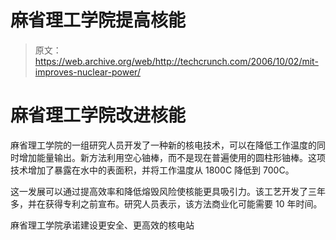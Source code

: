 # 麻省理工学院提高核能

> 原文：<https://web.archive.org/web/http://techcrunch.com/2006/10/02/mit-improves-nuclear-power/>

# 麻省理工学院改进核能

麻省理工学院的一组研究人员开发了一种新的核电技术，可以在降低工作温度的同时增加能量输出。新方法利用空心铀棒，而不是现在普遍使用的圆柱形铀棒。这项技术增加了暴露在水中的表面积，并将工作温度从 1800C 降低到 700C。

这一发展可以通过提高效率和降低熔毁风险使核能更具吸引力。该工艺开发了三年多，并在获得专利之前宣布。研究人员表示，该方法商业化可能需要 10 年时间。

麻省理工学院承诺建设更安全、更高效的核电站